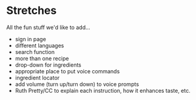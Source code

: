 Stretches
=========
All the fun stuff we'd like to add...

* sign in page
* different languages
* search function
* more than one recipe
* drop-down for ingredients
* appropriate place to put voice commands
* ingredient locator
* add volume (turn up/turn down) to voice prompts
* Ruth Pretty/CC to explain each instruction, how it enhances taste, etc.
